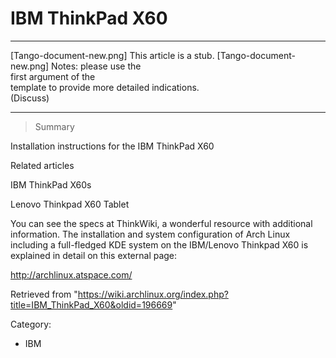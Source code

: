 IBM ThinkPad X60
================

  ------------------------ ------------------------ ------------------------
  [Tango-document-new.png] This article is a stub.  [Tango-document-new.png]
                           Notes: please use the    
                           first argument of the    
                           template to provide more 
                           detailed indications.    
                           (Discuss)                
  ------------------------ ------------------------ ------------------------

> Summary

Installation instructions for the IBM ThinkPad X60

Related articles

IBM ThinkPad X60s

Lenovo Thinkpad X60 Tablet

You can see the specs at ThinkWiki, a wonderful resource with additional
information. The installation and system configuration of Arch Linux
including a full-fledged KDE system on the IBM/Lenovo Thinkpad X60 is
explained in detail on this external page:

http://archlinux.atspace.com/

Retrieved from
"https://wiki.archlinux.org/index.php?title=IBM_ThinkPad_X60&oldid=196669"

Category:

-   IBM
